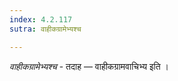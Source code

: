 ```yaml
---
index: 4.2.117
sutra: वाहीकग्रामेभ्यश्च

---
```

_वाहीकग्रामेभ्यश्च_ - तदाह — वाहीकग्रामवाचिभ्य इति ।